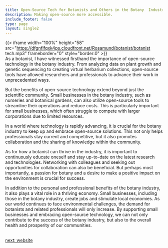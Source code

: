 ```yaml
---
title: Open-Source Tech for Botanists and Others in the Botany  Industry
description: Making open-source more accessible.
include_footer: false
type: page
layout: single2
---
```


{{< iframe width="100%" height="58" src="https://dfgnflfqxk4ps.cloudfront.net/Rosamund/botanist/botanist tech.mp3" frameborder="0" style="border:0" >}}<br>
As a botanist, I have witnessed firsthand the importance of open-source technology in the botany industry. From analyzing data on plant growth and genetic sequencing to creating virtual herbarium collections, open-source tools have allowed researchers and professionals to advance their work in unprecedented ways.

But the benefits of open-source technology extend beyond just the scientific community. Small businesses in the botany industry, such as nurseries and botanical gardens, can also utilize open-source tools to streamline their operations and reduce costs. This is particularly important for small businesses, which often struggle to compete with larger corporations due to limited resources.

In a world where technology is rapidly advancing, it is crucial for the botany industry to keep up and embrace open-source solutions. This not only helps professionals stay current and competitive, but it also promotes collaboration and the sharing of knowledge within the community.

As for how a botanist can thrive in the industry, it is important to continuously educate oneself and stay up-to-date on the latest research and technologies. Networking with colleagues and seeking out opportunities for collaboration can also be beneficial. But perhaps most importantly, a passion for botany and a desire to make a positive impact on the environment is crucial for success.

In addition to the personal and professional benefits of the botany industry, it also plays a vital role in a thriving economy. Small businesses, including those in the botany industry, create jobs and stimulate local economies. As our world continues to face environmental challenges, the demand for botanists and related professionals will only increase. By supporting small businesses and embracing open-source technology, we can not only contribute to the success of the botany industry, but also to the overall health and prosperity of our communities.

<br>
<a href="https://insights.workdojos.com/botanist/website">next: website</a>
<br>
</p>